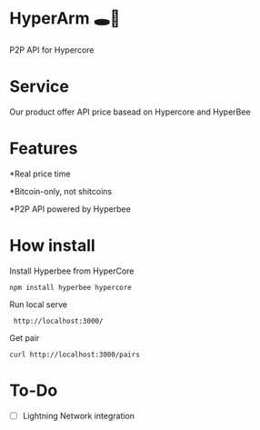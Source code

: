 # HyperArm 🕳️🥊

 P2P API for Hypercore 
 
# Service
Our product offer API price basead on Hypercore and HyperBee

# Features

*Real price time

*Bitcoin-only, not shitcoins

*P2P API powered by Hyperbee


# How install

Install Hyperbee from HyperCore

```
npm install hyperbee hypercore
```
Run local serve

```
 http://localhost:3000/
```

Get pair 
```
curl http://localhost:3000/pairs
```

# To-Do

- [ ] Lightning Network integration 
